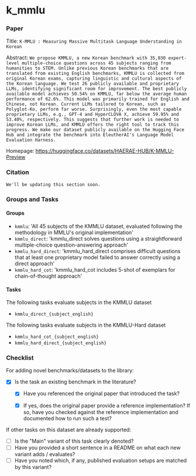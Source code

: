 # k_mmlu

### Paper

Title: `K-MMLU : Measuring Massive Multitask Language Understanding in Korean `

Abstract: `We propose KMMLU, a new Korean benchmark with 35,030 expert-level multiple-choice questions across 45 subjects ranging from humanities to STEM. Unlike previous Korean benchmarks that are translated from existing English benchmarks, KMMLU is collected from original Korean exams, capturing linguistic and cultural aspects of the Korean language. We test 26 publicly available and proprietary LLMs, identifying significant room for improvement. The best publicly available model achieves 50.54% on KMMLU, far below the average human performance of 62.6%. This model was primarily trained for English and Chinese, not Korean. Current LLMs tailored to Korean, such as Polyglot-Ko, perform far worse. Surprisingly, even the most capable proprietary LLMs, e.g., GPT-4 and HyperCLOVA X, achieve 59.95% and 53.40%, respectively. This suggests that further work is needed to improve Korean LLMs, and KMMLU offers the right tool to track this progress. We make our dataset publicly available on the Hugging Face Hub and integrate the benchmark into EleutherAI's Language Model Evaluation Harness.`

Homepage: https://huggingface.co/datasets/HAERAE-HUB/K-MMLU-Preview

### Citation

```
We'll be updating this section soon.
```

### Groups and Tasks

#### Groups

* `kmmlu`: 'All 45 subjects of the KMMLU dataset, evaluated following the methodology in MMLU's original implementation'
* `kmmlu_direct`: 'kmmlu_direct solves questions using a straightforward multiple-choice question-answering approach'
* `kmmlu_hard_direct`:  'kmmlu_hard_direct comprises difficult questions that at least one proprietary model failed to answer correctly using a direct approach'
* `kmmlu_hard_cot`: 'kmmlu_hard_cot includes 5-shot of exemplars for chain-of-thought approach'

#### Tasks

The following tasks evaluate subjects in the KMMLU dataset
- `kmmlu_direct_{subject_english}`

The following tasks evaluate subjects in the KMMLU-Hard dataset
- `kmmlu_hard_cot_{subject_english}`
- `kmmlu_hard_direct_{subject_english}`


### Checklist

For adding novel benchmarks/datasets to the library:
* [x] Is the task an existing benchmark in the literature?
  * [x] Have you referenced the original paper that introduced the task?
  * [x] If yes, does the original paper provide a reference implementation? If so, have you checked against the reference implementation and documented how to run such a test?


If other tasks on this dataset are already supported:
* [ ] Is the "Main" variant of this task clearly denoted?
* [ ] Have you provided a short sentence in a README on what each new variant adds / evaluates?
* [ ] Have you noted which, if any, published evaluation setups are matched by this variant?
